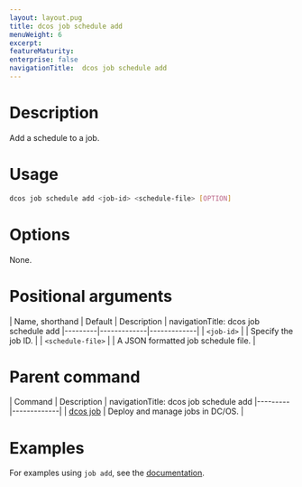```yaml
---
layout: layout.pug
title: dcos job schedule add
menuWeight: 6
excerpt:
featureMaturity:
enterprise: false
navigationTitle:  dcos job schedule add
---
```


<!-- This source repo for this topic is https://github.com/dcos/dcos-docs -->

    
# Description
Add a schedule to a job.

# Usage

```bash
dcos job schedule add <job-id> <schedule-file> [OPTION]
```

# Options

None.

# Positional arguments

| Name, shorthand | Default | Description |
navigationTitle:  dcos job schedule add
|---------|-------------|-------------|
| `<job-id>`   |             |  Specify the job ID. |
| `<schedule-file>`   |             |  A JSON formatted job schedule file. |

# Parent command

| Command | Description |
navigationTitle:  dcos job schedule add
|---------|-------------|
| [dcos job](/docs/1.10/cli/command-reference/dcos-job/) |  Deploy and manage jobs in DC/OS. |

# Examples

For examples using `job add`, see the [documentation](/docs/1.10/deploying-jobs/examples/#create-job-schedule).
